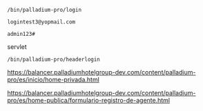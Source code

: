 
```
/bin/palladium-pro/login
```

```
logintest3@yopmail.com
```

```
admin123#
```

servlet
```
/bin/palladium-pro/headerlogin
```


https://balancer.palladiumhotelgroup-dev.com/content/palladium-pro/es/inicio/home-privada.html

https://balancer.palladiumhotelgroup-dev.com/content/palladium-pro/es/home-publica/formulario-registro-de-agente.html